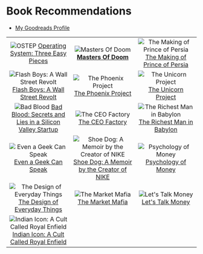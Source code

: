# Book Recommendations

- [My Goodreads Profile](https://www.goodreads.com/user/show/48522095-aarush-ahuja)

| | | |
| :-: | :-: | :-: |
| ![OSTEP](http://pages.cs.wisc.edu/~remzi/OSTEP/book-cover-two.jpg) [Operating System: Three Easy Pieces](http://pages.cs.wisc.edu/~remzi/OSTEP/) | ![Masters Of Doom](https://i.gr-assets.com/images/S/compressed.photo.goodreads.com/books/1557932856l/222146._SY475_.jpg) [**Masters Of Doom**](https://www.goodreads.com/book/show/222146.Masters_of_Doom) | ![The Making of Prince of Persia](https://i.gr-assets.com/images/S/compressed.photo.goodreads.com/books/1585588886l/52824295._SX318_.jpg) [The Making of Prince of Persia](https://www.goodreads.com/book/show/52824295-the-making-of-prince-of-persia) |
| ![Flash Boys: A Wall Street Revolt](https://i.gr-assets.com/images/S/compressed.photo.goodreads.com/books/1426093936l/24724602.jpg) [Flash Boys: A Wall Street Revolt](https://www.goodreads.com/book/show/24724602-flash-boys) | ![The Phoenix Project](https://i.gr-assets.com/images/S/compressed.photo.goodreads.com/books/1361113128l/17255186.jpg) [The Phoenix Project](https://www.goodreads.com/book/show/17255186-the-phoenix-project) | ![The Unicorn Project](https://i.gr-assets.com/images/S/compressed.photo.goodreads.com/books/1566877586l/44333183.jpg) [The Unicorn Project](https://www.goodreads.com/book/show/44333183-the-unicorn-project) |
| ![Bad Blood](https://i.gr-assets.com/images/S/compressed.photo.goodreads.com/books/1556268702l/37976541.jpg) [Bad Blood: Secrets and Lies in a Silicon Valley Startup](https://www.goodreads.com/book/show/37976541-bad-blood) | ![The CEO Factory](https://i.gr-assets.com/images/S/compressed.photo.goodreads.com/books/1580884655l/49290079._SY475_.jpg) [The CEO Factory](https://www.goodreads.com/book/show/49290079-ceo-factory) | ![The Richest Man in Babylon](https://i.gr-assets.com/images/S/compressed.photo.goodreads.com/books/1348336780l/1052.jpg) [The Richest Man in Babylon](https://www.goodreads.com/book/show/1052.The_Richest_Man_in_Babylon) |
| ![Even a Geek Can Speak](https://i.gr-assets.com/images/S/compressed.photo.goodreads.com/books/1395435066l/7960467.jpg) [Even a Geek Can Speak](https://www.goodreads.com/book/show/7960467-even-a-geek-can-speak) | ![Shoe Dog: A Memoir by the Creator of NIKE](https://i.gr-assets.com/images/S/compressed.photo.goodreads.com/books/1457284880l/27220736.jpg) [Shoe Dog: A Memoir by the Creator of NIKE](https://www.goodreads.com/book/show/27220736-shoe-dog) | ![Psychology of Money](https://i.gr-assets.com/images/S/compressed.photo.goodreads.com/books/1581527774l/41881472._SY475_.jpg) [Psychology of Money](https://www.goodreads.com/book/show/41881472-the-psychology-of-money) |
| ![The Design of Everyday Things](https://i.gr-assets.com/images/S/compressed.photo.goodreads.com/books/1442460745l/840._SY475_.jpg) [The Design of Everyday Things](https://www.goodreads.com/book/show/840.The_Design_of_Everyday_Things) | ![The Market Mafia](https://i.gr-assets.com/images/S/compressed.photo.goodreads.com/books/1605892113l/55964554._SY475_.jpg) [The Market Mafia](https://www.goodreads.com/book/show/55964554-the-market-mafia) | ![Let's Talk Money](https://i.gr-assets.com/images/S/compressed.photo.goodreads.com/books/1528548080l/40499078._SY475_.jpg) [Let's Talk Money](https://www.goodreads.com/book/show/40499078-let-s-talk-money)  |
| ![Indian Icon: A Cult Called Royal Enfield](https://i.gr-assets.com/images/S/compressed.photo.goodreads.com/books/1606726833l/56097589._SY475_.jpg) [Indian Icon: A Cult Called Royal Enfield](https://www.goodreads.com/book/show/56097589-indian-icon) |  | |
